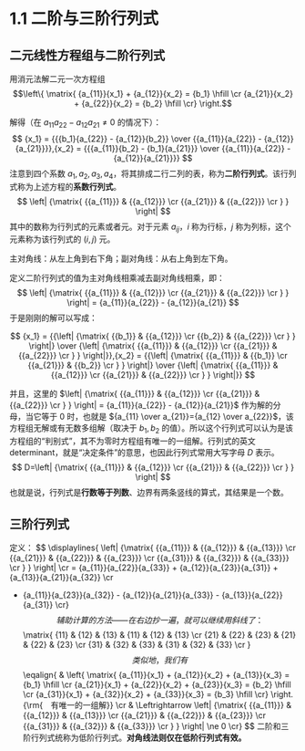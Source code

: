 # 1.1 二阶与三阶行列式

## 二元线性方程组与二阶行列式

用消元法解二元一次方程组 $$\left\{ \matrix{
  {a_{11}}{x_1} + {a_{12}}{x_2} = {b_1} \hfill \cr 
  {a_{21}}{x_2} + {a_{22}}{x_2} = {b_2} \hfill \cr}  \right.$$

解得（在 $a_{11}a_{22}-a_{12}a_{21} \ne 0$ 的情况下）：
$$
{x_1} = {{{b_1}{a_{22}} - {a_{12}}{b_2}} \over {{a_{11}}{a_{22}} - {a_{12}}{a_{21}}}},{x_2} = {{{a_{11}}{b_2} - {b_1}{a_{21}}} \over {{a_{11}}{a_{22}} - {a_{12}}{a_{21}}}}
$$
注意到四个系数 $a_1,a_2,a_3,a_4$，将其排成二行二列的表，称为**二阶行列式**。该行列式称为上述方程的**系数行列式**。
$$
\left| {\matrix{
   {{a_{11}}} & {{a_{12}}}  \cr 
   {{a_{21}}} & {{a_{22}}}  \cr 
 } } \right|
$$
其中的数称为行列式的元素或者元。对于元素 $a_{ij}$，$i$ 称为行标，$j$ 称为列标，这个元素称为该行列式的 $(i,j)$ 元。

主对角线：从左上角到右下角；副对角线：从右上角到左下角。

定义二阶行列式的值为主对角线相乘减去副对角线相乘，即：
$$
\left| {\matrix{
   {{a_{11}}} & {{a_{12}}}  \cr 
   {{a_{21}}} & {{a_{22}}}  \cr 
 } } \right| = {a_{11}}{a_{22}} - {a_{12}}{a_{21}}
$$
于是刚刚的解可以写成：

$$
{x_1} = {{\left| {\matrix{
   {{b_1}} & {{a_{12}}}  \cr 
   {{b_2}} & {{a_{22}}}  \cr 
 } } \right|} \over {\left| {\matrix{
   {{a_{11}}} & {{a_{12}}}  \cr 
   {{a_{21}}} & {{a_{22}}}  \cr 
 } } \right|}},{x_2} = {{\left| {\matrix{
   {{a_{11}}} & {{b_1}}  \cr 
   {{a_{21}}} & {{b_2}}  \cr 
 } } \right|} \over {\left| {\matrix{
   {{a_{11}}} & {{a_{12}}}  \cr 
   {{a_{21}}} & {{a_{22}}}  \cr 
 } } \right|}}
$$

并且，这里的 $\left| {\matrix{
   {{a_{11}}} & {{a_{12}}}  \cr 
   {{a_{21}}} & {{a_{22}}}  \cr 
 } } \right| = {a_{11}}{a_{22}} - {a_{12}}{a_{21}}$ 作为解的分母，当它等于 $0$ 时，也就是 ${a_{11} \over a_{21}}={a_{12} \over a_{22}}$，该方程组无解或有无数多组解（取决于 $b_1,b_2$ 的值）。所以这个行列式可以认为是该方程组的“判别式”，其不为零时方程组有唯一的一组解。行列式的英文 determinant，就是“决定条件”的意思，也因此行列式常用大写字母 $D$ 表示。
$$
D=\left| {\matrix{
   {{a_{11}}} & {{a_{12}}}  \cr 
   {{a_{21}}} & {{a_{22}}}  \cr 
 } } \right|
$$
也就是说，行列式是**行数等于列数**、边界有两条竖线的算式，其结果是一个数。

## 三阶行列式

定义：
$$
\displaylines{
  \left| {\matrix{
   {{a_{11}}} & {{a_{12}}} & {{a_{13}}}  \cr 
   {{a_{21}}} & {{a_{22}}} & {{a_{23}}}  \cr 
   {{a_{31}}} & {{a_{32}}} & {{a_{33}}}  \cr 
 } } \right| \cr 
   = {a_{11}}{a_{22}}{a_{33}} + {a_{12}}{a_{23}}{a_{31}} + {a_{13}}{a_{21}}{a_{32}} \cr 
   - {a_{11}}{a_{23}}{a_{32}} - {a_{12}}{a_{21}}{a_{33}} - {a_{13}}{a_{22}}{a_{31}} \cr}
$$
辅助计算的方法——在右边抄一遍，就可以继续用斜线了：
$$
\matrix{
   {11} & {12} & {13} & {11} & {12} & {13}  \cr 
   {21} & {22} & {23} & {21} & {22} & {23}  \cr 
   {31} & {32} & {33} & {31} & {32} & {33}  \cr 
 }
$$
类似地，我们有
$$
\eqalign{
  & \left\{ \matrix{
  {a_{11}}{x_1} + {a_{12}}{x_2} + {a_{13}}{x_3} = {b_1} \hfill \cr 
  {a_{21}}{x_1} + {a_{22}}{x_2} + {a_{23}}{x_3} = {b_2} \hfill \cr 
  {a_{31}}{x_1} + {a_{32}}{x_2} + {a_{33}}{x_3} = {b_3} \hfill \cr}  \right.{\rm{　有唯一的一组解}}  \cr 
  &  \Leftrightarrow \left| {\matrix{
   {{a_{11}}} & {{a_{12}}} & {{a_{13}}}  \cr 
   {{a_{21}}} & {{a_{22}}} & {{a_{23}}}  \cr 
   {{a_{31}}} & {{a_{32}}} & {{a_{33}}}  \cr 
 } } \right| \ne 0 \cr} 
$$
二阶和三阶行列式统称为低阶行列式。**对角线法则仅在低阶行列式有效。**
